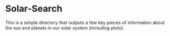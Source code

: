 # Solar-Search

This is a simple directory that outputs a few key pieces of information about the sun and planets in our solar system (including pluto).

